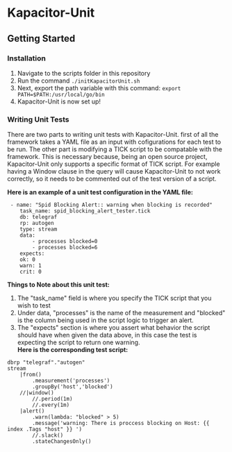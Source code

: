 # Kapacitor-Unit
## Getting Started
### Installation

 1. Navigate to the scripts folder in this repository
 2. Run the command `./initKapacitorUnit.sh`
 3. Next, export the path variable with this command: `export PATH=$PATH:/usr/local/go/bin`
 4. Kapacitor-Unit is now set up!
 
 ### Writing Unit Tests
There are two parts to writing unit tests with Kapacitor-Unit.
 first of all the framework takes a YAML file as an input with cofigurations for each test to be run.
 The other part is modifying a TICK script to be compatable with the framework. This is necessary because,
 being an open source project, Kapacitor-Unit only supports a specific format of TICK script.
 For example having a Window clause in the query will cause Kapacitor-Unit to not work correctly,
 so it needs to be commented out of the test version of a script.

**Here is an example of a unit test configuration in the YAML file:**
```
 - name: "Spid Blocking Alert:: warning when blocking is recorded"
	task_name: spid_blocking_alert_tester.tick
	db: telegraf
	rp: autogen
	type: stream
	data:
		- processes blocked=0
		- processes blocked=6
	expects:
	ok: 0
	warn: 1
	crit: 0
```
**Things to Note about this unit test:**
  1. The "task_name" field is where you specify the TICK script that you wish to test
  2. Under data, "processes" is the name of the measurement and "blocked" is the column being used in the script logic to trigger an alert. 
  3. The "expects" section is where you assert what behavior the script should have when given the data above, in this case the test is expecting the script to return one warning.   
 **Here is the corresponding test script:**
```
dbrp "telegraf"."autogen"
stream
	|from()
		.measurement('processes')
		.groupBy('host','blocked')
	//|window()
		//.period(1m)
		//.every(1m)
	|alert()
		.warn(lambda: "blocked" > 5)
		.message('warning: There is proccess blocking on Host: {{ index .Tags "host" }} ')
		//.slack()
		.stateChangesOnly()
```
